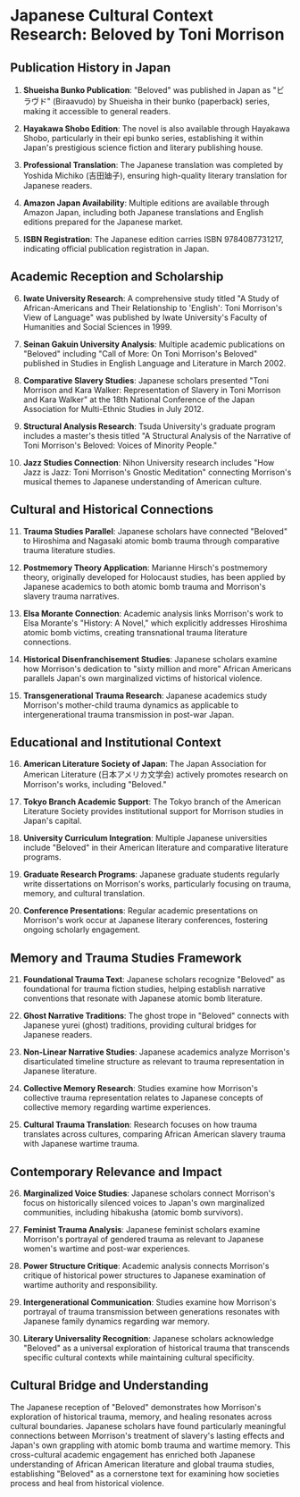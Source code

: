 # Japanese Cultural Context Research: Beloved by Toni Morrison

## Publication History in Japan

1. **Shueisha Bunko Publication**: "Beloved" was published in Japan as "ビラヴド" (Biraavudo) by Shueisha in their bunko (paperback) series, making it accessible to general readers.

2. **Hayakawa Shobo Edition**: The novel is also available through Hayakawa Shobo, particularly in their epi bunko series, establishing it within Japan's prestigious science fiction and literary publishing house.

3. **Professional Translation**: The Japanese translation was completed by Yoshida Michiko (吉田廸子), ensuring high-quality literary translation for Japanese readers.

4. **Amazon Japan Availability**: Multiple editions are available through Amazon Japan, including both Japanese translations and English editions prepared for the Japanese market.

5. **ISBN Registration**: The Japanese edition carries ISBN 9784087731217, indicating official publication registration in Japan.

## Academic Reception and Scholarship

6. **Iwate University Research**: A comprehensive study titled "A Study of African-Americans and Their Relationship to 'English': Toni Morrison's View of Language" was published by Iwate University's Faculty of Humanities and Social Sciences in 1999.

7. **Seinan Gakuin University Analysis**: Multiple academic publications on "Beloved" including "Call of More: On Toni Morrison's Beloved" published in Studies in English Language and Literature in March 2002.

8. **Comparative Slavery Studies**: Japanese scholars presented "Toni Morrison and Kara Walker: Representation of Slavery in Toni Morrison and Kara Walker" at the 18th National Conference of the Japan Association for Multi-Ethnic Studies in July 2012.

9. **Structural Analysis Research**: Tsuda University's graduate program includes a master's thesis titled "A Structural Analysis of the Narrative of Toni Morrison's Beloved: Voices of Minority People."

10. **Jazz Studies Connection**: Nihon University research includes "How Jazz is Jazz: Toni Morrison's Gnostic Meditation" connecting Morrison's musical themes to Japanese understanding of American culture.

## Cultural and Historical Connections

11. **Trauma Studies Parallel**: Japanese scholars have connected "Beloved" to Hiroshima and Nagasaki atomic bomb trauma through comparative trauma literature studies.

12. **Postmemory Theory Application**: Marianne Hirsch's postmemory theory, originally developed for Holocaust studies, has been applied by Japanese academics to both atomic bomb trauma and Morrison's slavery trauma narratives.

13. **Elsa Morante Connection**: Academic analysis links Morrison's work to Elsa Morante's "History: A Novel," which explicitly addresses Hiroshima atomic bomb victims, creating transnational trauma literature connections.

14. **Historical Disenfranchisement Studies**: Japanese scholars examine how Morrison's dedication to "sixty million and more" African Americans parallels Japan's own marginalized victims of historical violence.

15. **Transgenerational Trauma Research**: Japanese academics study Morrison's mother-child trauma dynamics as applicable to intergenerational trauma transmission in post-war Japan.

## Educational and Institutional Context

16. **American Literature Society of Japan**: The Japan Association for American Literature (日本アメリカ文学会) actively promotes research on Morrison's works, including "Beloved."

17. **Tokyo Branch Academic Support**: The Tokyo branch of the American Literature Society provides institutional support for Morrison studies in Japan's capital.

18. **University Curriculum Integration**: Multiple Japanese universities include "Beloved" in their American literature and comparative literature programs.

19. **Graduate Research Programs**: Japanese graduate students regularly write dissertations on Morrison's works, particularly focusing on trauma, memory, and cultural translation.

20. **Conference Presentations**: Regular academic presentations on Morrison's work occur at Japanese literary conferences, fostering ongoing scholarly engagement.

## Memory and Trauma Studies Framework

21. **Foundational Trauma Text**: Japanese scholars recognize "Beloved" as foundational for trauma fiction studies, helping establish narrative conventions that resonate with Japanese atomic bomb literature.

22. **Ghost Narrative Traditions**: The ghost trope in "Beloved" connects with Japanese yurei (ghost) traditions, providing cultural bridges for Japanese readers.

23. **Non-Linear Narrative Studies**: Japanese academics analyze Morrison's disarticulated timeline structure as relevant to trauma representation in Japanese literature.

24. **Collective Memory Research**: Studies examine how Morrison's collective trauma representation relates to Japanese concepts of collective memory regarding wartime experiences.

25. **Cultural Trauma Translation**: Research focuses on how trauma translates across cultures, comparing African American slavery trauma with Japanese wartime trauma.

## Contemporary Relevance and Impact

26. **Marginalized Voice Studies**: Japanese scholars connect Morrison's focus on historically silenced voices to Japan's own marginalized communities, including hibakusha (atomic bomb survivors).

27. **Feminist Trauma Analysis**: Japanese feminist scholars examine Morrison's portrayal of gendered trauma as relevant to Japanese women's wartime and post-war experiences.

28. **Power Structure Critique**: Academic analysis connects Morrison's critique of historical power structures to Japanese examination of wartime authority and responsibility.

29. **Intergenerational Communication**: Studies examine how Morrison's portrayal of trauma transmission between generations resonates with Japanese family dynamics regarding war memory.

30. **Literary Universality Recognition**: Japanese scholars acknowledge "Beloved" as a universal exploration of historical trauma that transcends specific cultural contexts while maintaining cultural specificity.

## Cultural Bridge and Understanding

The Japanese reception of "Beloved" demonstrates how Morrison's exploration of historical trauma, memory, and healing resonates across cultural boundaries. Japanese scholars have found particularly meaningful connections between Morrison's treatment of slavery's lasting effects and Japan's own grappling with atomic bomb trauma and wartime memory. This cross-cultural academic engagement has enriched both Japanese understanding of African American literature and global trauma studies, establishing "Beloved" as a cornerstone text for examining how societies process and heal from historical violence.